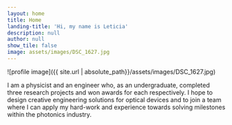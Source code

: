 ```yaml
---
layout: home
title: Home
landing-title: 'Hi, my name is Leticia'
description: null
author: null
show_tile: false
image: assets/images/DSC_1627.jpg
---
```

![profile image]({{ site.url | absolute_path}}/assets/images/DSC_1627.jpg)

I am a physicist and an engineer who, as an undergraduate, completed three research projects and won awards for each respectively. I hope to design creative engineering solutions for optical devices and to join a team where I can apply my hard-work and experience towards solving milestones within the photonics industry.